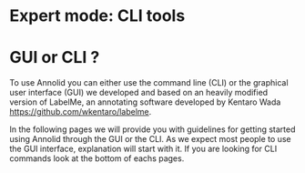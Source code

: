 # Expert mode\:  CLI tools

# GUI or CLI ?

To use Annolid you can either use the command line (CLI) or the graphical user interface (GUI) we developed and based on an heavily modified version of LabelMe, an annotating software developed by Kentaro Wada https://github.com/wkentaro/labelme.

In the following pages we will provide you with guidelines for getting started using Annolid through the GUI or the CLI. As we expect most people to use the GUI interface, explanation will start with it. If you are looking for CLI commands look at the bottom of eachs pages.  

